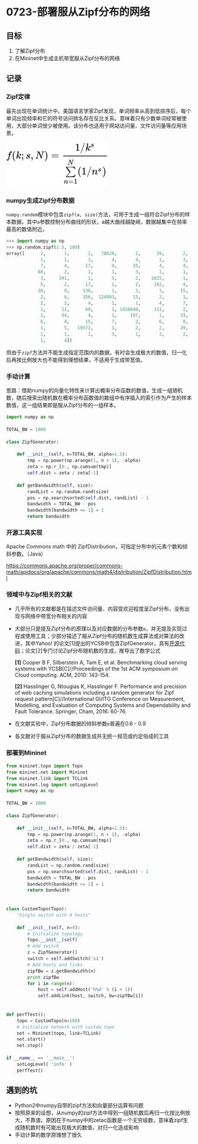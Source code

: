# 0723-部署服从Zipf分布的网络

## 目标

1. 了解Zipf分布
2. 在Mininet中生成主机带宽服从Zipf分布的网络



## 记录

### Zipf定律

最先出现在单词统计中。美国语言学家Zipf发现，单词频率从高到低排序后，每个单词出现频率和它的符号访问排名存在反比关系。意味着只有少数单词经常被使用，大部分单词很少被使用。该分布也适用于网站访问量、文件访问量等应用场景。

![function](./function.svg)



### numpy生成Zipf分布数据

```numpy.random```模块中包含```zipf(a, size)```方法，可用于生成一组符合Zipf分布的样本数据。其中```a```参数控制分布曲线的形状，a越大曲线越陡峭，数据越集中在频率最高的数值附近。

```python
>>> import numpy as np
>>> np.random.zipf(1.5, 100)
array([      2,       1,       2,   78826,       2,      19,       2,
             1,       1,       3,       4,       4,       1,       3,
             7,       4,      17,       4,      35,       4,       4,
            68,       2,       1,       1,       3,       1,       1,
             3,     341,       1,       5,       2,    1815,       1,
             5,       2,      17,       1,       2,     162,       4,
            28,       9,     136,       1,       3,       1,      15,
             2,       6,     356,  124993,      13,       2,       1,
             2,       2,       4,       1,       1,       4,       7,
             1,      11,      69,       1, 1450840,     111,       2,
             1,      54,       4,       1,     197,       1,      33,
             6,       4,      15,       7,       2,       6,       8,
             1,       5,   19572,       1,       2,       2,      29,
             1,       1,       1,       3,       1,       3,       2,
             1,       4])
```

但由于```zipf```方法并不能生成指定范围内的数据，有时会生成极大的数值，归一化后再按比例放大也不能得到理想结果，不适用于生成带宽值。



### 手动计算

思路：借助numpy的向量化特性来计算出概率分布函数的数值，生成一组随机数，随后搜索出随机数在概率分布函数值的数组中有序插入的索引作为产生的样本数值，这一组结果即是服从Zipf分布的一组样本。

```python
import numpy as np

TOTAL_BW = 1000

class ZipfGenerator:

    def __init__(self, n=TOTAL_BW, alpha=1.5):
        tmp = np.power(np.arange(1, n + 1), -alpha)
        zeta = np.r_[0., np.cumsum(tmp)]
        self.dist = zeta / zeta[-1]

    def getBandwidth(self, size):
        randList = np.random.rand(size)
        pos = np.searchsorted(self.dist, randList) - 1
        bandwidth = TOTAL_BW - pos
        bandwidth[bandwidth <= 1] = 1
        return bandwidth
```



### 开源工具实现

Apache Commons math 中的 ZipfDistribution，可指定分布中的元素个数和倾斜参数。（Java）

https://commons.apache.org/proper/commons-math/apidocs/org/apache/commons/math4/distribution/ZipfDistribution.html



### 领域中与Zipf相关的文献

- 几乎所有的文献都是在描述文件访问量、内容受欢迎程度呈Zipf分布，没有出现与网络中带宽分布相关的内容

- 大部分只是提及Zipf分布的原理以及对应数据的分布参数```α```，并无提及实现过程或使用工具；少部分描述了服从Zipf分布的随机数生成算法或对算法的改进，其中Yahoo! 的论文[1]提出的YCSB中包含ZipfGenerator，具有[开源代码](https://github.com/brianfrankcooper/YCSB/blob/master/core/src/main/java/com/yahoo/ycsb/generator/ZipfianGenerator.java)；论文[2]专门讨论Zipf分布随机数的生成，推导出了数学公式

  **[1]** Cooper B F, Silberstein A, Tam E, et al. Benchmarking cloud serving systems with YCSB[C]//Proceedings of the 1st ACM symposium on Cloud computing. ACM, 2010: 143-154.

  **[2]** Hasslinger G, Ntougias K, Hasslinger  F. Performance and precision of web caching simulations including a random generator for Zipf request pattern[C]//International GI/ITG Conference on  Measurement, Modelling, and Evaluation of Computing Systems and Dependability and Fault Tolerance. Springer, Cham, 2016: 60-76.

- 在文献实验中，Zipf分布数据的倾斜参数```α```普遍在0.6 - 0.9

- 各文献对于服从Zipf分布的数据生成并无统一规范或约定俗成的工具

  

### 部署到Mininet

```python
from mininet.topo import Topo
from mininet.net import Mininet
from mininet.link import TCLink
from mininet.log import setLogLevel
import numpy as np

TOTAL_BW = 1000

class ZipfGenerator:

    def __init__(self, n=TOTAL_BW, alpha=1.5):
        tmp = np.power(np.arange(1, n + 1), -alpha)
        zeta = np.r_[0., np.cumsum(tmp)]
        self.dist = zeta / zeta[-1]

    def getBandwidth(self, size):
        randList = np.random.rand(size)
        pos = np.searchsorted(self.dist, randList) - 1
        bandwidth = TOTAL_BW - pos
        bandwidth[bandwidth <= 1] = 1
        return bandwidth


class CustomTopo(Topo):
    "Single switch with 4 hosts"

    def __init__(self, n=4):
        # Initialize topology
        Topo.__init__(self)
        # Add switch
        z = ZipfGenerator()
        switch = self.addSwitch('s1')
        # Add hosts and links
        zipfBw = z.getBandwidth(n)
        print zipfBw
        for i in range(n):
            host = self.addHost('h%d' % (i + 1))
            self.addLink(host, switch, bw=zipfBw[i])


def perfTest():
    topo = CustomTopo(n=100)
    # Initialize network with custom topo
    net = Mininet(topo, link=TCLink)
    net.start()
    net.stop()

if __name__ == '__main__':
    setLogLevel( 'info' )
    perfTest()
```



## 遇到的坑

- Python2中numpy自带的zipf方法和向量部分运算有问题
- 按照原来的设想，从numpy的zipf方法中得到一组随机数后再归一化按比例放大，不靠谱。原因在于numpy中的zetac函数是一个无穷级数，意味着zipf生成随机数时有可能出现极大的数值，对归一化造成影响
- 手动计算的数学原理想了很久


